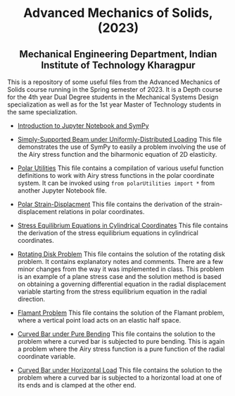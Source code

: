 <h1 align="center"> Advanced Mechanics of Solids, (2023)</h1>
<h2 align="center">Mechanical Engineering Department, Indian Institute of Technology Kharagpur</h2>


This is a repository of some useful files from the Advanced Mechanics of Solids course running in the Spring semester of 2023. It is a Depth course for the 4th year Dual Degree students in the Mechanical Systems Design specialization as well as for the 1st year Master of Technology students in the same specialization. 

* [Introduction to Jupyter Notebook and SymPy](https://nbviewer.org/github/jeevanjyoti4/advmechsolids2023/blob/master/intro_sympy.ipynb)

* [Simply-Supported Beam under Uniformly-Distributed Loading](https://nbviewer.org/github/jeevanjyoti4/advmechsolids2023/blob/master/simply_supported_UDL.ipynb) This file demonstrates the use of SymPy to easily a problem involving the use of the Airy stress function and the biharmonic equation of 2D elasticity. 

* [Polar Utilities](https://github.com/jeevanjyoti4/advmechsolids2023/blob/master/polarUtilities.py) This file contains a compilation of various useful function definitions to work with Airy stress functions in the polar coordinate system. It can be invoked using `from polarUtilities import *` from another Jupyter Notebook file. 

* [Polar Strain-Displacment](https://github.com/jeevanjyoti4/advmechsolids2023/blob/master/polar_strain-displ.ipynb) This file contains the derivation of the strain-displacement relations in polar coordinates. 

* [Stress Equilibrium Equations in Cylindrical Coordinates](https://github.com/jeevanjyoti4/advmechsolids2023/blob/master/stress_eqb_cyl.ipynb) This file contains the derivation of the stress equilibrium equations in cylindrical coordinates. 

* [Rotating Disk Problem](https://nbviewer.org/github/jeevanjyoti4/advmechsolids2023/blob/master/rotating_disk.ipynb) This file contains the solution of the rotating disk problem. It contains explanatory notes and comments. There are a few minor changes from the way it was implemented in class. This problem is an example of a plane stress case and the solution method is based on obtaining a governing differential equation in the radial displacement variable starting from the stress equilibrium equation in the radial direction. 

* [Flamant Problem](https://nbviewer.org/github/jeevanjyoti4/advmechsolids2023/blob/master/Flamant.ipynb) This file contains the solution of the Flamant problem, where a vertical point load acts on an elastic half space. 

* [Curved Bar under Pure Bending](https://nbviewer.org/github/jeevanjyoti4/advmechsolids2023/blob/master/CurvedBar_PureBending.ipynb) This file contains the solution to the problem where a curved bar is subjected to pure bending. This is again a problem where the Airy stress function is a pure function of the radial coordinate variable. 

* [Curved Bar under Horizontal Load](https://nbviewer.org/github/jeevanjyoti4/advmechsolids2023/blob/master/CurvedBar_HorizontalLoad.ipynb) This file contains the solution to the problem where a curved bar is subjected to a horizontal load at one of its ends and is clamped at the other end. 
